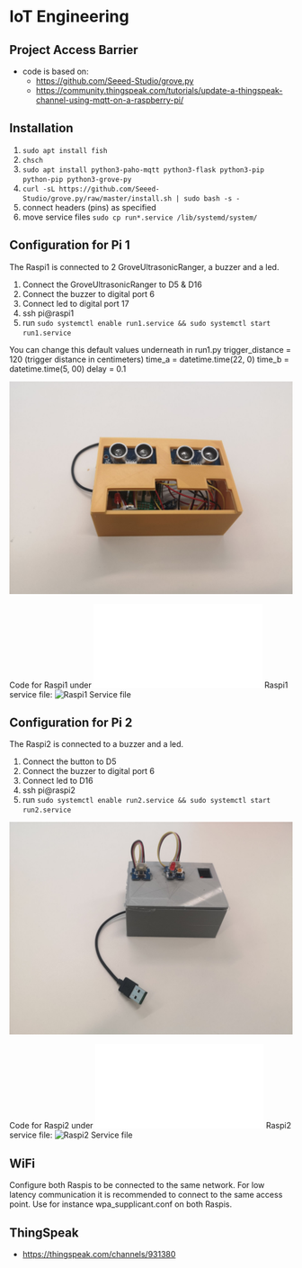 # IoT Engineering
## Project Access Barrier
* code is based on: 
   - https://github.com/Seeed-Studio/grove.py
   - https://community.thingspeak.com/tutorials/update-a-thingspeak-channel-using-mqtt-on-a-raspberry-pi/

## Installation
1. `sudo apt install fish`
1. `chsch`
1. `sudo apt install python3-paho-mqtt python3-flask python3-pip python-pip python3-grove-py`
1. `curl -sL https://github.com/Seeed-Studio/grove.py/raw/master/install.sh | sudo bash -s -`
1. connect headers (pins) as specified
1. move service files `sudo cp run*.service /lib/systemd/system/`

## Configuration for Pi 1

The Raspi1 is connected to 2 GroveUltrasonicRanger, a buzzer and a led.

1. Connect the GroveUltrasonicRanger to D5 & D16
1. Connect the buzzer to digital port 6
1. Connect led to digital port 17
1. ssh pi@raspi1
1. run `sudo systemctl enable run1.service && sudo systemctl start run1.service`


You can change this default values underneath in run1.py
trigger_distance = 120 (trigger distance in centimeters)
time_a = datetime.time(22, 0)
time_b = datetime.time(5, 00)
delay = 0.1

![Raspi1](./docu/raspi1.jpg)

Code for Raspi1 under ![Code Raspi1](./run1.py)
Raspi1 service file: ![Raspi1 Service file](./run1.service)

## Configuration for Pi 2

The Raspi2 is connected to a buzzer and a led.

1. Connect the button to D5
1. Connect the buzzer to digital port 6
1. Connect led to D16
1. ssh pi@raspi2
1. run `sudo systemctl enable run2.service && sudo systemctl start run2.service`

![Raspi2](./docu/raspi2.jpg)

Code for Raspi2 under ![Code Raspi2](./run2.py)
Raspi2 service file: ![Raspi2 Service file](./run2.service)

## WiFi

Configure both Raspis to be connected to the same network. For low latency communication it is recommended to connect 
to the same access point. Use for instance wpa_supplicant.conf on both Raspis. 

## ThingSpeak
- https://thingspeak.com/channels/931380

